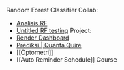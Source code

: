 Random Forest Classifier
Collab:
- [Analisis RF](https://colab.research.google.com/drive/1EYyXUXSPtEul0LiWgiVmp4az2u_HOfBF?usp=sharing#scrollTo=G4QDmSaLRQsA)
- [Untitled RF testing](https://colab.research.google.com/drive/10NcH0hOmuVCDoGYSi6QiMvkIZu0BLrXZ?usp=sharing#scrollTo=Y4sAShIczCCi)
Project:
- [Render Dashboard](https://dashboard.render.com/web/srv-cr7o2jlumphs73aetpfg/deploys/dep-cr7o4r3v2p9s73f67dr0?r=2024-08-28%4020%3A01%3A56%7E2024-08-28%4020%3A11%3A08)
- [Prediksi | Quanta Quire](https://rf-classifierapp.onrender.com/)
- [[Optometri]]
- [[Auto Reminder Schedule]]
Course
